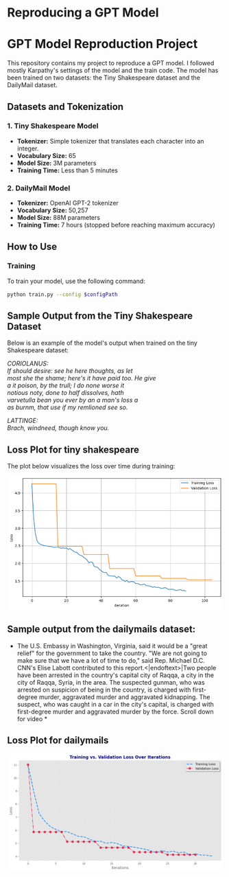 # Reproducing a GPT Model

# GPT Model Reproduction Project

This repository contains my project to reproduce a GPT model. I followed mostly Karpathy's settings of the model and the train code. The model has been trained on two datasets: the Tiny Shakespeare dataset and the DailyMail dataset.

## Datasets and Tokenization

### 1. Tiny Shakespeare Model
- **Tokenizer:** Simple tokenizer that translates each character into an integer.
- **Vocabulary Size:** 65
- **Model Size:** 3M parameters
- **Training Time:** Less than 5 minutes

### 2. DailyMail Model
- **Tokenizer:** OpenAI GPT-2 tokenizer
- **Vocabulary Size:** 50,257
- **Model Size:** 88M parameters
- **Training Time:** 7 hours (stopped before reaching maximum accuracy)

## How to Use

### Training

To train your model, use the following command:

```bash
python train.py --config $configPath
```

## Sample Output from the Tiny Shakespeare Dataset

Below is an example of the model's output when trained on the tiny Shakespeare dataset:

*CORIOLANUS:  
If should desire: see he here thoughts, as let  
most she the shame; here's it have paid too. He give  
a it poison, by the trull; I do none worse it  
notious noty, done to half dissolves, hath  
varvetulla bean you ever by an a man's loss a  
as burnm, that use if my remlioned see so.*

*LATTINGE:  
Brach, windneed, though know you.*

## Loss Plot for tiny shakespeare

The plot below visualizes the loss over time during training:

![Loss Plot](https://github.com/Gianluca-Sasanelli/mygpt/blob/main/assets/losses-tinyshakespeare.png)


## Sample output from the dailymails dataset:

* The U.S. Embassy in Washington, Virginia, said it would be a "great relief" for the government to take the country. "We are not going to make sure that we have a lot of time to do," said Rep. Michael D.C. CNN's Elise Labott contributed to this report.<|endoftext>|Two people have been arrested in the country's capital city of Raqqa, a city in the city of Raqqa, Syria, in the area. The suspected gunman, who was arrested on suspicion of being in the country, is charged with first-degree murder, aggravated murder and aggravated kidnapping. The suspect, who was caught in a car in the city's capital, is charged with first-degree murder and aggravated murder by the force. Scroll down for video *

## Loss Plot for dailymails

![Loss Plot](https://github.com/Gianluca-Sasanelli/mygpt/blob/main/assets/losses-dailymails.png)



